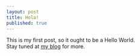 ```yaml
---
layout: post
title: Hola!
published: true
---
```

This is my first post, so it ought to be a Hello World.  
Stay tuned at [my blog][Satish Yadav Blog] for more.

[Satish Yadav Blog]: https://blog.satishyadav.com
